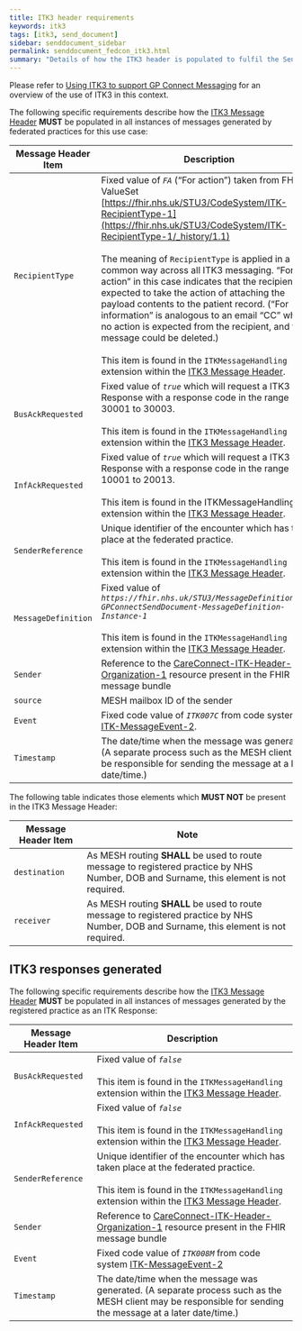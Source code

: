 ```yaml
---
title: ITK3 header requirements
keywords: itk3
tags: [itk3, send_document]
sidebar: senddocument_sidebar
permalink: senddocument_fedcon_itk3.html
summary: "Details of how the ITK3 header is populated to fulfil the Send Federated Consultation use case"
---
```


Please refer to [Using ITK3 to support GP Connect Messaging](integration_itk3.html) for an overview of the use of ITK3 in this context.

The following specific requirements describe how the [ITK3 Message Header](https://fhir.nhs.uk/STU3/StructureDefinition/ITK-MessageHeader-2/_history/2.12) **MUST** be populated in all instances of messages generated by federated practices for this use case:


| Message Header Item |	Description |
| ------------------- | ------------ |
| `RecipientType` | Fixed value of *`FA`* (“For action”) taken from FHIR ValueSet [https://fhir.nhs.uk/STU3/CodeSystem/ITK-RecipientType-1](https://fhir.nhs.uk/STU3/CodeSystem/ITK-RecipientType-1/_history/1.1) <br/>  <br/>  The meaning of `RecipientType` is applied in a common way across all ITK3 messaging.  “For action” in this case indicates that the recipient is expected to take the action of attaching the payload contents to the patient record. (“For information” is analogous to an email “CC” where no action is expected from the recipient, and the message could be deleted.) <br/>  <br/>  This item is found in the `ITKMessageHandling` extension within the [ITK3 Message Header](https://fhir.nhs.uk/STU3/StructureDefinition/ITK-MessageHeader-2/_history/2.12). |
| `BusAckRequested` | Fixed value of *`true`* which will request a ITK3 Response with a response code in the range 30001 to 30003. <br/>  <br/>  This item is found in the `ITKMessageHandling` extension within the [ITK3 Message Header](https://fhir.nhs.uk/STU3/StructureDefinition/ITK-MessageHeader-2/_history/2.12). |
| `InfAckRequested` |Fixed value of *`true`* which will request a ITK3 Response with a response code in the range 10001 to 20013. <br/>  <br/>  This item is found in the ITKMessageHandling extension within the [ITK3 Message Header](https://fhir.nhs.uk/STU3/StructureDefinition/ITK-MessageHeader-2/_history/2.12). |
| `SenderReference` |	Unique identifier of the encounter which has taken place at the federated practice.  <br/>  <br/>   This item is found in the `ITKMessageHandling` extension within the [ITK3 Message Header](https://fhir.nhs.uk/STU3/StructureDefinition/ITK-MessageHeader-2/_history/2.12). |
| `MessageDefinition` | Fixed value of *`https://fhir.nhs.uk/STU3/MessageDefinition/ITK-GPConnectSendDocument-MessageDefinition-Instance-1`*<br/>  <br/> This item is found in the `ITKMessageHandling` extension within the [ITK3 Message Header](https://fhir.nhs.uk/STU3/StructureDefinition/ITK-MessageHeader-2/_history/2.12). |
| `Sender` | Reference to the [CareConnect-ITK-Header-Organization-1](https://fhir.nhs.uk/STU3/StructureDefinition/CareConnect-ITK-Header-Organization-1/_history/1.1) resource present in the FHIR message bundle |
| `source` | MESH mailbox ID of the sender |
| `Event` | Fixed code value of *`ITK007C`* from code system [ITK-MessageEvent-2](https://fhir.nhs.uk/STU3/CodeSystem/ITK-MessageEvent-2/_history/2.5). |
| `Timestamp`	| The date/time when the message was generated. (A separate process such as the MESH client may be responsible for sending the message at a later date/time.) |

The following table indicates those elements which **MUST NOT** be present in the ITK3 Message Header:

| Message Header Item |	Note |
| ------------------- | ------------ |
| `destination`	| As MESH routing **SHALL** be used to route message to registered practice by NHS Number, DOB and Surname, this element is not required. |
| `receiver` |  As MESH routing **SHALL** be used to route message to registered practice by NHS Number, DOB and Surname, this element is not required. |

 
## ITK3 responses generated ##

The following specific requirements describe how the [ITK3 Message Header](https://fhir.nhs.uk/STU3/StructureDefinition/ITK-MessageHeader-2/_history/2.12) **MUST** be populated in all instances of messages generated by the registered practice as an ITK Response:

| Message Header Item |	Description |
| ------------------- | ------------ |
| `BusAckRequested` |	Fixed value of *`false`* <br/>  <br/>  This item is found in the `ITKMessageHandling` extension within the [ITK3 Message Header](https://fhir.nhs.uk/STU3/StructureDefinition/ITK-MessageHeader-2/_history/2.12). |
| `InfAckRequested` |Fixed value of *`false`* <br/>  <br/>  This item is found in the `ITKMessageHandling` extension within the [ITK3 Message Header](https://fhir.nhs.uk/STU3/StructureDefinition/ITK-MessageHeader-2/_history/2.12). |
| `SenderReference` | Unique identifier of the encounter which has taken place at the federated practice.  <br/>  <br/>   This item is found in the `ITKMessageHandling` extension within the [ITK3 Message Header](https://fhir.nhs.uk/STU3/StructureDefinition/ITK-MessageHeader-2/_history/2.12). |
| `Sender` | Reference to [CareConnect-ITK-Header-Organization-1](https://fhir.nhs.uk/STU3/StructureDefinition/CareConnect-ITK-Header-Organization-1/_history/1.1) resource present in the FHIR message bundle |
| `Event` | Fixed code value of *`ITK008M`* from code system [ITK-MessageEvent-2](https://fhir.nhs.uk/STU3/CodeSystem/ITK-MessageEvent-2/_history/2.5) |
| `Timestamp`	| The date/time when the message was generated. (A separate process such as the MESH client may be responsible for sending the message at a later date/time.) |
